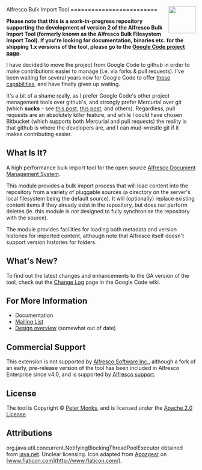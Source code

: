<img align="right" width="72px" height="72px" src="https://raw.github.com/pmonks/alfresco-bulk-import/master/core/icon.png">
Alfresco Bulk Import Tool
=========================

**Please note that this is a work-in-progress repository supporting the development of version 2 of the Alfresco Bulk Import Tool (formerly known as the Alfresco Bulk Filesystem Import Tool).  If you're looking for documentation, binaries etc. for the shipping 1.x versions of the tool, please go to the [Google Code project page](https://code.google.com/p/alfresco-bulk-filesystem-import/).**

I have decided to move the project from Google Code to github in order to make contributions easier to manage (i.e. via forks & pull requests).  I've been waiting for several years now for Google Code to offer [these capabilities](https://code.google.com/p/support/issues/detail?id=4753), and have finally given up waiting.

It's a bit of a shame really, as I prefer Google Code's other project management tools over github's, and strongly prefer Mercurial over git (which **sucks** - see [this post](http://steveko.wordpress.com/2012/02/24/10-things-i-hate-about-git/), [this post](http://jordi.inversethought.com/blog/i-hate-git/), and others).  Regardless, pull requests are an absolutely killer feature, and while I could have chosen Bitbucket (which supports both Mercurial and pull requests) the reality is that github is where the developers are, and I can mud-wrestle git if it makes contributing easier.

What Is It?
-----------
A high performance bulk import tool for the open source [Alfresco Document Management System](http://www.alfresco.org/).

This module provides a bulk import process that will load content into the repository from a variety of pluggable sources (a directory on the server's local filesystem being the default source).  It will (optionally) replace existing content items if they already exist in the repository, but does _not_ perform deletes (ie. this module is _not_ designed to fully synchronise the repository with the source).

The module provides facilities for loading both metadata and version histories for imported content, although note that Alfresco itself doesn't support version histories for folders.

What's New?
-----------
To find out the latest changes and enhancements to the GA version of the tool, check out the [Change Log](http://code.google.com/p/alfresco-bulk-filesystem-import/wiki/ChangeLog) page in the Google Code wiki.

For More Information
--------------------
 * Documentation
 * [Mailing List](https://groups.google.com/forum/#!forum/alfresco-bulk-filesystem-import)
 * [Design overview](http://blogs.alfresco.com/wp/pmonks/2009/10/22/bulk-import-from-a-filesystem/) (somewhat out of date)

Commercial Support
------------------
This extension is not supported by [Alfresco Software Inc.](http://www.alfresco.com/), although a fork of an early, pre-release version of the tool has been included in Alfresco Enterprise since v4.0, and is supported by [Alfresco support](http://support.alfresco.com).

License
-------
The tool is Copyright © [Peter Monks](mailto:pmonks@gmail.com), and is licensed under the [Apache 2.0 License](http://www.apache.org/licenses/LICENSE-2.0.html).

Attributions
------------
org.java.util.concurrent.NotifyingBlockingThreadPoolExecutor obtained from [java.net](https://today.java.net/pub/a/today/2008/10/23/creating-a-notifying-blocking-thread-pool-executor.html).  Unclear licensing.
Icon adapted from [Appzgear](http://www.flaticon.com/free-icon/arrow-pointing-down-a-container_26007) on [www.flaticon.com](http://www.flaticon.com/).
